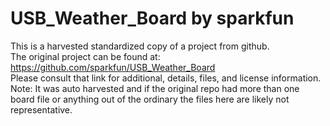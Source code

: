 
# USB_Weather_Board by sparkfun  
This is a harvested standardized copy of a project from github.  
The original project can be found at:  
https://github.com/sparkfun/USB_Weather_Board  
Please consult that link for additional, details, files, and license information.  
Note: It was auto harvested and if the original repo had more than one board file or anything out of the ordinary the files here are likely not representative.  
    